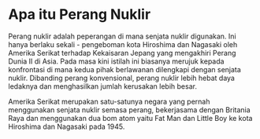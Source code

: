 # Apa itu Perang Nuklir

Perang nuklir adalah peperangan di mana senjata nuklir digunakan. Ini hanya berlaku sekali - pengeboman kota Hiroshima dan Nagasaki oleh Amerika Serikat terhadap Kekaisaran Jepang yang mengakhiri Perang Dunia II di Asia. Pada masa kini istilah ini biasanya merujuk kepada konfrontasi di mana kedua pihak berlawanan dilengkapi dengan senjata nuklir. Dibanding perang konvensional, perang nuklir lebih hebat daya ledaknya dan menghasilkan jumlah kerusakan lebih besar.

Amerika Serikat merupakan satu-satunya negara yang pernah menggunakan senjata nuklir semasa perang, bekerjasama dengan Britania Raya dan menggunakan dua bom atom yaitu Fat Man dan Little Boy ke kota Hiroshima dan Nagasaki pada 1945.